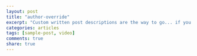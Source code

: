 ```yaml
---
layout: post
title: "author-override"
excerpt: "Custom written post descriptions are the way to go... if you're not lazy."
categories: articles
tags: [sample-post, video]
comments: true
share: true
---
```

<br>
<div class="apester-media" data-media-id="5af167a669f1ea78516f63de" height="512"></div><script async src="//static.apester.com/js/sdk/v2.0/apester-javascript-sdk.min.js"></script>
<br>


